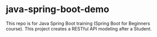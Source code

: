 # java-spring-boot-demo
This repo is for Java Spring Boot training (Spring Boot for Beginners course). This project creates a RESTful API modeling after a Student.
